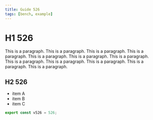 ```yaml
---
title: Guide 526
tags: [bench, example]
---
```


# H1 526

This is a paragraph. This is a paragraph. This is a paragraph. This is a paragraph. This is a paragraph. This is a paragraph. This is a paragraph. This is a paragraph. This is a paragraph. This is a paragraph. This is a paragraph. This is a paragraph. 

## H2 526

- item A
- item B
- item C

```ts
export const v526 = 526;
```